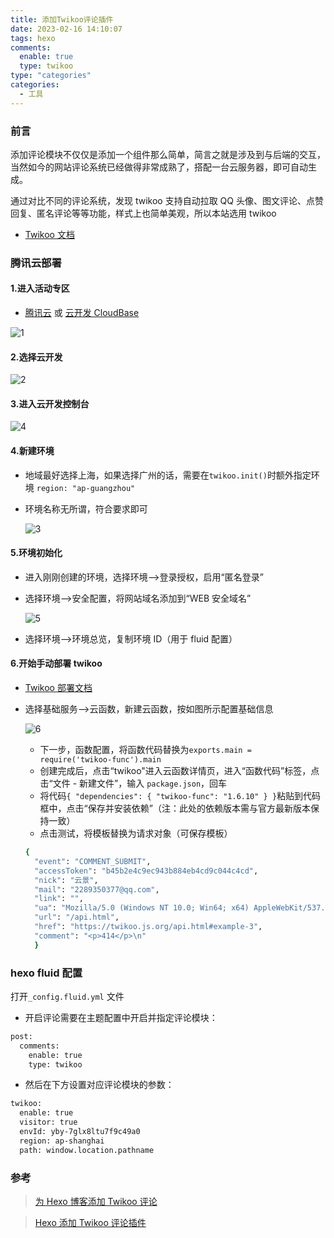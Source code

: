 ```yaml
---
title: 添加Twikoo评论插件
date: 2023-02-16 14:10:07
tags: hexo
comments:
  enable: true
  type: twikoo
type: "categories"
categories:
  - 工具
---
```


### 前言

添加评论模块不仅仅是添加一个组件那么简单，简言之就是涉及到与后端的交互，当然如今的网站评论系统已经做得非常成熟了，搭配一台云服务器，即可自动生成。

通过对比不同的评论系统，发现 twikoo 支持自动拉取 QQ 头像、图文评论、点赞回复、匿名评论等等功能，样式上也简单美观，所以本站选用 twikoo

- [Twikoo 文档](https://twikoo.js.org/)

### 腾讯云部署

#### 1.进入活动专区

- [腾讯云](https://cloud.tencent.com/act) 或 [云开发 CloudBase](https://cloud.tencent.com/act/free)

![1](1.png)

#### 2.选择云开发

![2](2.png)

#### 3.进入云开发控制台

![4](4.png)

#### 4.新建环境

- 地域最好选择上海，如果选择广州的话，需要在`twikoo.init()`时额外指定环境 `region: "ap-guangzhou"`
- 环境名称无所谓，符合要求即可

  ![3](3.png)

#### 5.环境初始化

- 进入刚刚创建的环境，选择环境-->登录授权，启用“匿名登录”
- 选择环境-->安全配置，将网站域名添加到“WEB 安全域名”

  ![5](5.png)

- 选择环境-->环境总览，复制环境 ID（用于 fluid 配置）

#### 6.开始手动部署 twikoo

- [Twikoo 部署文档](https://twikoo.js.org/quick-start.html#%E6%89%8B%E5%8A%A8%E9%83%A8%E7%BD%B2)
- 选择基础服务-->云函数，新建云函数，按如图所示配置基础信息

  ![6](6.png)

  - 下一步，函数配置，将函数代码替换为`exports.main = require('twikoo-func').main`
  - 创建完成后，点击“twikoo"进入云函数详情页，进入“函数代码”标签，点击“文件 - 新建文件”，输入 `package.json`，回车
  - 将代码`{ "dependencies": { "twikoo-func": "1.6.10" } }`粘贴到代码框中，点击“保存并安装依赖”（注：此处的依赖版本需与官方最新版本保持一致）
  - 点击测试，将模板替换为请求对象（可保存模板）

  ```bash
  {
    "event": "COMMENT_SUBMIT",
    "accessToken": "b45b2e4c9ec943b884eb4cd9c044c4cd",
    "nick": "云景",
    "mail": "2289350377@qq.com",
    "link": "",
    "ua": "Mozilla/5.0 (Windows NT 10.0; Win64; x64) AppleWebKit/537.36 (KHTML, like Gecko) Chrome/110.0.0.0 Safari/537.36",
    "url": "/api.html",
    "href": "https://twikoo.js.org/api.html#example-3",
    "comment": "<p>414</p>\n"
    }
  ```

### hexo fluid 配置

打开`_config.fluid.yml` 文件

- 开启评论需要在主题配置中开启并指定评论模块：

```bash
post:
  comments:
    enable: true
    type: twikoo
```

- 然后在下方设置对应评论模块的参数：

```bash
twikoo:
  enable: true
  visitor: true
  envId: yby-7glx8ltu7f9c49a0
  region: ap-shanghai
  path: window.location.pathname
```

### 参考

> [为 Hexo 博客添加 Twikoo 评论](https://weilong98.com/post/Twikoo/)

> [Hexo 添加 Twikoo 评论插件](https://cloud.tencent.com/developer/article/2063344)
